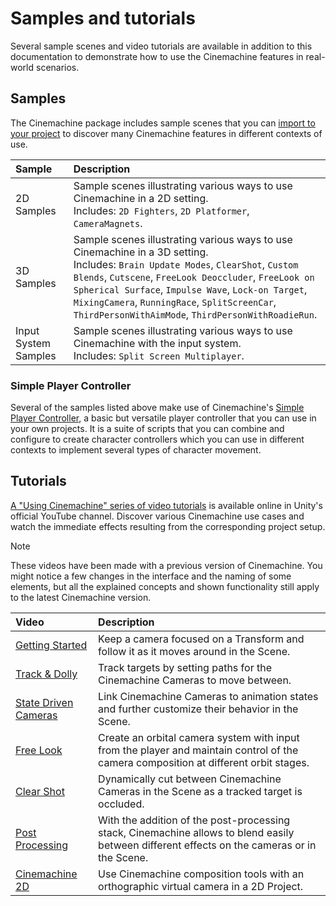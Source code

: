# Samples and tutorials

Several sample scenes and video tutorials are available in addition to this documentation to demonstrate how to use the Cinemachine features in real-world scenarios.

## Samples

The Cinemachine package includes sample scenes that you can [import to your project](samples-import.md) to discover many Cinemachine features in different contexts of use.

| Sample | Description |
| :--- | :--- |
| 2D Samples | Sample scenes illustrating various ways to use Cinemachine in a 2D setting.<br />Includes: `2D Fighters`, `2D Platformer`, `CameraMagnets`. |
| 3D Samples | Sample scenes illustrating various ways to use Cinemachine in a 3D setting.<br />Includes: `Brain Update Modes`, `ClearShot`, `Custom Blends`, `Cutscene`, `FreeLook Deoccluder`, `FreeLook on Spherical Surface`, `Impulse Wave`, `Lock-on Target`, `MixingCamera`, `RunningRace`, `SplitScreenCar`, `ThirdPersonWithAimMode`, `ThirdPersonWithRoadieRun`. |
| Input System Samples | Sample scenes illustrating various ways to use Cinemachine with the input system.<br />Includes: `Split Screen Multiplayer`. |

### Simple Player Controller

Several of the samples listed above make use of Cinemachine's [Simple Player Controller](SimplePlayerController.md), a basic but versatile player controller that you can use in your own projects. It is a suite of scripts that you can combine and configure to create character controllers which you can use in different contexts to implement several types of character movement.

## Tutorials

[A "Using Cinemachine" series of video tutorials](https://www.youtube.com/playlist?list=PLX2vGYjWbI0TQpl4JdfEDNO1xK_I34y8P) is available online in Unity's official YouTube channel. Discover various Cinemachine use cases and watch the immediate effects resulting from the corresponding project setup.

> [!NOTE]
> These videos have been made with a previous version of Cinemachine. You might notice a few changes in the interface and the naming of some elements, but all the explained concepts and shown functionality still apply to the latest Cinemachine version.

| Video | Description |
| :--- | :--- |
| [Getting Started](https://www.youtube.com/watch?v=x6Q5sKXjZOM&list=PLX2vGYjWbI0TQpl4JdfEDNO1xK_I34y8P) | Keep a camera focused on a Transform and follow it as it moves around in the Scene. |
| [Track & Dolly](https://www.youtube.com/watch?v=q1fkx94vHtg&list=PLX2vGYjWbI0TQpl4JdfEDNO1xK_I34y8P) | Track targets by setting paths for the Cinemachine Cameras to move between. |
| [State Driven Cameras](https://www.youtube.com/watch?v=2X00qXErxIM&list=PLX2vGYjWbI0TQpl4JdfEDNO1xK_I34y8P) | Link Cinemachine Cameras to animation states and further customize their behavior in the Scene. |
| [Free Look](https://www.youtube.com/watch?v=X33t13gOBFw&list=PLX2vGYjWbI0TQpl4JdfEDNO1xK_I34y8P) | Create an orbital camera system with input from the player and maintain control of the camera composition at different orbit stages. |
| [Clear Shot](https://www.youtube.com/watch?v=I9w-agFYZ3I&list=PLX2vGYjWbI0TQpl4JdfEDNO1xK_I34y8P) | Dynamically cut between Cinemachine Cameras in the Scene as a tracked target is occluded. |
| [Post Processing](https://www.youtube.com/watch?v=jFqOEvrVZeE&list=PLX2vGYjWbI0TQpl4JdfEDNO1xK_I34y8P) | With the addition of the post-processing stack, Cinemachine allows to blend easily between different effects on the cameras or in the Scene. |
| [Cinemachine 2D](https://www.youtube.com/watch?v=mWqX8GxeCBk&list=PLX2vGYjWbI0TQpl4JdfEDNO1xK_I34y8P) | Use Cinemachine composition tools with an orthographic virtual camera in a 2D Project. |
